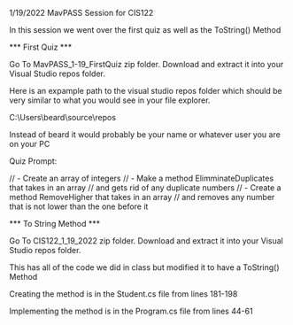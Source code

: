 1/19/2022 MavPASS Session for CIS122

In this session we went over the first quiz as well as the ToString() Method

*** First Quiz ***

Go To MavPASS_1-19_FirstQuiz zip folder. Download and extract it into your 
Visual Studio repos folder.

Here is an expample path to the visual studio repos folder which should be very similar 
to what you would see in your file explorer.

C:\Users\beard\source\repos

Instead of beard it would probably be your name or whatever user you are on your
PC

Quiz Prompt:

// - Create an array of integers
// - Make a method ElimminateDuplicates that takes in an array
// and gets rid of any duplicate numbers
// - Create a method RemoveHigher that takes in an array
// and removes any number that is not lower than the one before it

*** To String Method ***

Go To CIS122_1_19_2022 zip folder. Download and extract it into your 
Visual Studio repos folder.

This has all of the code we did in class but modified it to have a ToString() Method

Creating the method is in the Student.cs file from lines 181-198

Implementing the method is in the Program.cs file from lines 44-61




